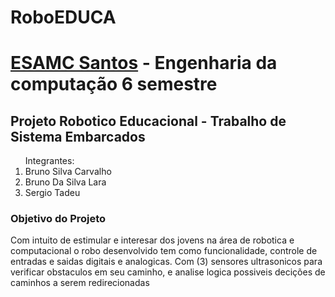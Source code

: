# RoboEDUCA
 <h1><a href="">ESAMC Santos</a> - Engenharia da computação 6 semestre</h1>
 <h2>Projeto Robotico Educacional - Trabalho de Sistema Embarcados</h2>
 
 
 <ol>Integrantes:
  <li>Bruno Silva Carvalho</li>
  <li>Bruno Da Silva Lara</li>
  <li>Sergio Tadeu</li>
</ol>

   <h3>Objetivo do Projeto</h3>
 
  <p>Com intuito de estimular e interesar dos jovens na área de robotica e computacional 
   o robo desenvolvido tem como funcionalidade, controle de entradas e saidas digitais 
   e analogicas. Com (3) sensores ultrasonicos para verificar obstaculos em seu caminho, 
   e analise logica possiveis decições de caminhos a serem redirecionadas</p>



